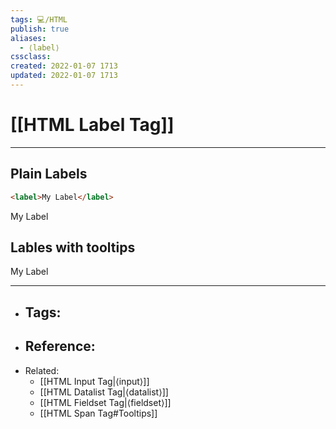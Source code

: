 ```yaml
---
tags: 💻️/HTML 
publish: true
aliases: 
  - ⟨label⟩
cssclass: 
created: 2022-01-07 1713
updated: 2022-01-07 1713
---
```


# [[HTML Label Tag]]

---

## Plain Labels

```html	
<label>My Label</label>
```

<label>My Label</label>

## Lables with tooltips

<label title="See, this is the tooltip. :)">My Label</label>

---

- Tags: 
	- 
- Reference:
	- 
- Related:
	- [[HTML Input Tag|⟨input⟩]]
	- [[HTML Datalist Tag|⟨datalist⟩]]
	- [[HTML Fieldset Tag|⟨fieldset⟩]]
	- [[HTML Span Tag#Tooltips]]
